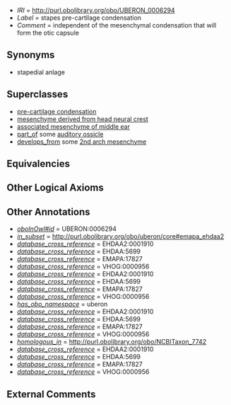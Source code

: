  * *IRI* = http://purl.obolibrary.org/obo/UBERON_0006294
 * *Label* = stapes pre-cartilage condensation
 * *Comment* = independent of the mesenchymal condensation that will form the otic capsule

## Synonyms

 * stapedial anlage

## Superclasses

 * [pre-cartilage condensation](../../UBERON/66/UBERON_0005866.md)
 * [mesenchyme derived from head neural crest](../../UBERON/13/UBERON_0007213.md)
 * [associated mesenchyme of middle ear](../../UBERON/06/UBERON_0009506.md)
 * [part_of](../../BFO/50/BFO_0000050.md) some [auditory ossicle](../../UBERON/86/UBERON_0001686.md)
 * [develops_from](../../RO/02/RO_0002202.md) some [2nd arch mesenchyme](../../UBERON/89/UBERON_0005689.md)

## Equivalencies


## Other Logical Axioms


## Other Annotations

 * *[oboInOwl#id](../../id/oboInOwl#id.md)* = UBERON:0006294
 * *[in_subset](../../et/oboInOwl#inSubset.md)* = http://purl.obolibrary.org/obo/uberon/core#emapa_ehdaa2
 * *[database_cross_reference](../../ef/oboInOwl#hasDbXref.md)* = EHDAA2:0001910
 * *[database_cross_reference](../../ef/oboInOwl#hasDbXref.md)* = EHDAA:5699
 * *[database_cross_reference](../../ef/oboInOwl#hasDbXref.md)* = EMAPA:17827
 * *[database_cross_reference](../../ef/oboInOwl#hasDbXref.md)* = VHOG:0000956
 * *[database_cross_reference](../../ef/oboInOwl#hasDbXref.md)* = EHDAA2:0001910
 * *[database_cross_reference](../../ef/oboInOwl#hasDbXref.md)* = EHDAA:5699
 * *[database_cross_reference](../../ef/oboInOwl#hasDbXref.md)* = EMAPA:17827
 * *[database_cross_reference](../../ef/oboInOwl#hasDbXref.md)* = VHOG:0000956
 * *[has_obo_namespace](../../ce/oboInOwl#hasOBONamespace.md)* = uberon
 * *[database_cross_reference](../../ef/oboInOwl#hasDbXref.md)* = EHDAA2:0001910
 * *[database_cross_reference](../../ef/oboInOwl#hasDbXref.md)* = EHDAA:5699
 * *[database_cross_reference](../../ef/oboInOwl#hasDbXref.md)* = EMAPA:17827
 * *[database_cross_reference](../../ef/oboInOwl#hasDbXref.md)* = VHOG:0000956
 * *[homologous_in](../../core#homologous/in/core#homologous_in.md)* = http://purl.obolibrary.org/obo/NCBITaxon_7742
 * *[database_cross_reference](../../ef/oboInOwl#hasDbXref.md)* = EHDAA2:0001910
 * *[database_cross_reference](../../ef/oboInOwl#hasDbXref.md)* = EHDAA:5699
 * *[database_cross_reference](../../ef/oboInOwl#hasDbXref.md)* = EMAPA:17827
 * *[database_cross_reference](../../ef/oboInOwl#hasDbXref.md)* = VHOG:0000956

## External Comments

